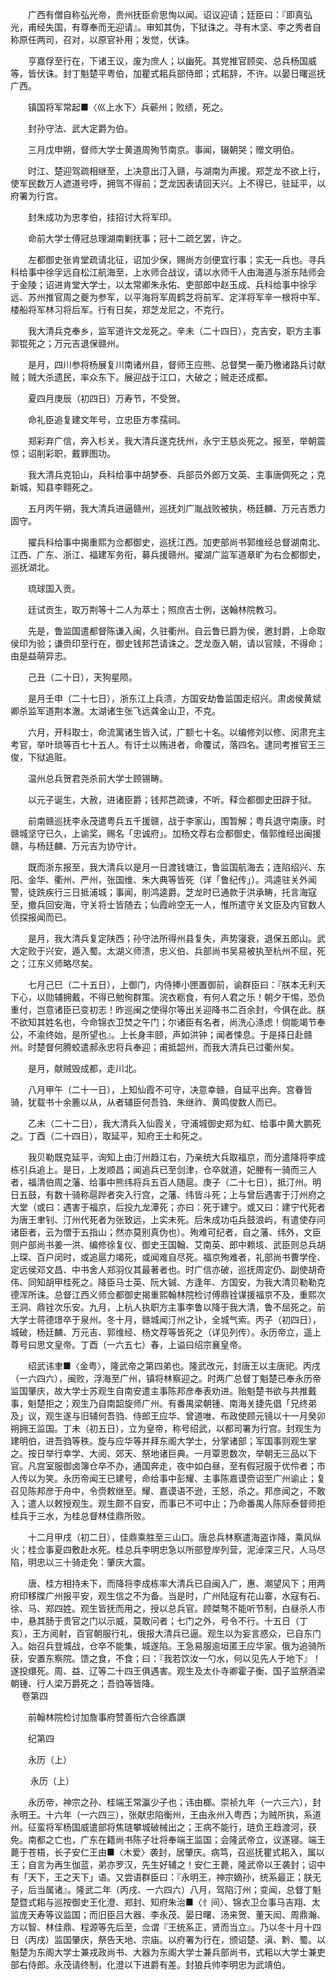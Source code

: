 <!-- { "loadSidebar": true } -->
　　广西有僧自称弘光帝，贵州抚臣俞思恂以闻。诏议迎请；廷臣曰：『即真弘光，甫经失国，有尊奉而无迎请』。审知其伪，下狱诛之。寻有木坚、李之秀者自称原任两司，召对，以原官补用；发觉，伏诛。

　　亨嘉俘至行在，下诸王议，废为庶人；以幽死。其党推官顾奕、总兵杨国威等，皆伏诛。封丁魁楚平粤伯，加瞿式耜兵部侍郎；式耜辞，不许。以晏日曙巡抚广西。

　　镇国将军常起■〈巛上水下〉兵蕲州；败绩，死之。

　　封孙守法、武大定爵为伯。

　　三月戊申朔，督师大学士黄道周殉节南京。事闻，辍朝哭；赠文明伯。

　　时江、楚迎驾疏相继至，上决意出汀入赣，与湖南为声援。郑芝龙不欲上行，使军民数万人遮道号呼，拥驾不得前；芝龙因表请回天兴。上不得已，驻延平，以府署为行宫。

　　封朱成功为忠孝伯，挂招讨大将军印。

　　命前大学士傅冠总理湖南剿抚事；冠十二疏乞罢，许之。

　　左都御史张肯堂疏请北征，诏加少保，赐尚方剑便宜行事；实无一兵也。寻兵科给事中徐孚远自松江航海至，上水师合战议，请以水师千人由海道与浙东陆师会于金陵；诏进肯堂大学士，以太常卿朱永佑、吏部郎中赵玉成、兵科给事中徐孚远、苏州推官周之夔为参军，以平海将军周鹤芝将前军、定洋将军辛一根将中军、楼船将军林习将后军。行有日矣，郑芝龙尼之，不克行。

　　我大清兵克奉乡，监军道许文龙死之。辛未（二十四日），克吉安，职方主事郭锟死之；万元吉退保赣州。

　　是月，四川参将杨展复川南诸州县，督师王应熊、总督樊一蘅乃檄诸路兵讨献贼；贼大杀遗民，率众东下。展迎战于江口，大破之；贼走还成都。

　　夏四月庚辰（初四日）万寿节，不受贺。

　　命礼臣追复建文年号，立忠臣方孝孺祠。

　　郑彩弃广信，奔入杉关。我大清兵遂克抚州，永宁王慈炎死之。报至，举朝震惊；诏削彩职，戴罪图功。

　　我大清兵克铅山，兵科给事中胡梦泰、兵部员外郎万文英、主事唐倜死之；克新城，知县李翱死之。

　　五月丙午朔，我大清兵进逼赣州，巡抚刘广胤战败被执，杨廷麟、万元吉悉力固守。

　　擢兵科给事中揭重熙为佥都御史，巡抚江西。加吏部尚书郭维经总督湖南北、江西、广东、浙江、福建军务衔，募兵援赣州。擢湖广监军道章旷为右佥都御史，巡抚湖北。

　　琉球国入贡。

　　廷试贡生，取万荆等十二人为萃士；照庶吉士例，送翰林院教习。

　　先是，鲁监国遣都督陈谦入闽，久驻衢州。自云鲁已爵为侯，邀封爵，上命取侯印为验；谦赍印至行在，御史钱邦芑请诛之。芝龙亟入朝，请以官赎，不得命；由是益萌异志。

　　己丑（二十日），天狗星陨。

　　是月壬申（二十七日），浙东江上兵溃，方国安劫鲁监国走绍兴。肃卤侯黄斌卿杀监军道荆本澈。太湖诸生张飞远龚金山卫，不克。

　　六月，开科取士，命流寓诸生皆入试，广额七十名。以编修刘以修、闵肃充主考官，举叶琐等百七十五人。有讦士以贿进者，命覆试，落四名。逮同考推官王三俊，下狱追赃。

　　温州总兵贺君尧杀前大学士顾锡畴。

　　以元子诞生，大赦，进诸臣爵；钱邦芑疏谏，不听。释佥都御史田辟于狱。

　　前南赣巡抚李永茂遣粤兵五千援赣，战于李家山，围暂解；粤兵退守南康。时赣城坚守已久，上谕奖，赐名「忠诚府」。加杨文荐右佥都御史，偕郭维经出闽援赣，与杨廷麟、万元吉为协守计。

　　既而浙东报至，我大清兵以是月一日渡钱塘江，鲁监国航海去；连陷绍兴、东阳、金华、衢州、严州，张国维、朱大典等皆死（详「鲁纪传」）。鸿逵驻关外闻警，徒跣疾行三日抵浦城；事闻，削鸿逵爵。芝龙时已通款于洪承畴，托言海寇至，撤兵回安海，守关将士皆随去；仙霞岭空无一人，惟所遣守关文臣及内官数人侦探报闻而已。

　　是月，我大清兵复定陕西；孙守法所得州县复失，声势寖衰，退保五郎山。武大定败于兴安，遁入蜀。太湖义师溃，忠义伯、兵部尚书吴易被执至杭州不屈，死之；江东义师略尽矣。

　　七月己巳（二十五日），上御门，内侍捧小匣置御前，谕群臣曰：『朕本无利天下心，以勋辅拥戴，不得已勉徇群策。浣衣粝食，有何人君之乐！朝夕干惕，恐负重付，岂意诸臣已变初志！昨巡闽之使得尔等出关迎降书二百余封，今俱在此。朕不欲知其姓名也，今命锦衣卫焚之午门；尔诸臣有名者，尚洗心涤虑！倘能竭节奉公，不渝终始，是所望也』。上长身丰颐，声如洪钟；闻者悚息。于是择日赴赣州。时楚督何腾蛟遣郝永忠将兵奉迎；甫抵韶州，而我大清兵已过衢州矣。

　　是月，献贼毁成都，走川北。

　　八月甲午（二十一日），上知仙霞不可守，决意幸赣，自延平出奔。宫眷皆骑，犹载书十余簏以从，从者辅臣何吾驺、朱继祚、黄鸣俊数人而已。

　　乙未（二十二日），我大清兵入仙霞关，守浦城御史郑为虹、给事中黄大鹏死之。丁酉（二十四日），取延平，知府王士和死之。

　　我贝勒既克延平，询知上由汀州趋江右，乃亲统大兵取福京，而分遣降将李成栋引兵追上。是日，上发顺昌；闻追兵已至剑津，仓卒就道，妃媵有一骑而三人者，福清伯周之藩、给事中熊纬将兵五百人随扈。庚子（二十七日），抵汀州。明日五鼓，有数十骑称扈跸者突入行宫，之藩、纬皆斗死；上与曾后遇害于汀州府之大堂（或曰：遇害于福京，后投九龙潭死；亦曰：死于建宁。或又曰：建宁代死者为唐王聿钊、汀州代死者为张致远，上实未死。后朱成功屯兵鼓浪屿，有遣使存问诸臣者，云为僧于五指山；然亦莫别真伪也）。殉难可纪者，自之藩、纬外，文臣则户部尚书姜一洪、编修徐复仪、御史王国翰、艾南英、郎中赖垓、武臣则总兵胡上琛、百户闵时，或追扈力竭死，或闻难自尽死。福京殉难者，礼部尚书曹学佺、定远侯邓文昌、中书舍人郑羽仪其最著者也。时广信亦破，巡抚周定仍、副使胡奇伟、同知胡甲桂死之。降臣马士英、阮大铖、方逢年、方国安，为我大清贝勒勒克德浑所诛。总督江西义师佥都御史揭重熙翰林院检讨傅鼎铨谋援福京不及，重熙次王洞、鼎铨次乐安。九月，上杭人执职方主事李鲁以降于我大清，鲁不屈死之。前大学士蒋德璟卒于泉州。冬十月，赣城闻汀州之讣，全城气索。丙子（初四日），城破，杨廷麟、万元吉、郭维经、杨文荐等皆死之（详见列传）。永历帝立，遥上尊号曰思文皇帝。丁酉（一六五七）春，上谥曰绍宗襄皇帝。

　　绍武讳聿■〈金粤〉，隆武帝之第四弟也。隆武改元，封唐王以主唐祀。丙戌（一六四六），闽败，浮海至广州，镇将林察迎之。时两广总督丁魁楚已奉永历帝监国肇庆，故大学士苏观生自南安遣主事陈邦彦奉表劝进。贻魁楚书欲与共推戴事，魁楚拒之；观生乃自南韶旋师广州。有番禺梁朝锺、南海关捷先倡「兄终弟及」议，观生遂与旧辅何吾驺、侍郎王应华、曾道唯、布政使顾元镜以十一月癸卯朔拥王监国。丁未（初五日），立为皇帝，称号绍武，以都司署为行宫。封观生为建明伯，进吾驺等秩。旋与应华等并拜东阁大学士，分掌诸部；军国事则观生掌之。按日举行幸学、大阅、郊天、祭地诸巨典。一月覃恩数次，举朝无三品以下官。凡宫室服御卤簿仓卒不办，通国奔走，夜中如白昼，至有假冠服于优伶者；市人传以为笑。永历帝闻王已建号，命给事中彭耀、主事陈嘉谟赍诏至广州谕止；复召见陈邦彦于舟中，令赍敕继至。耀、嘉谟语不逊，王怒，杀之。邦彦闻之，不敢入；遣人以敕授观生。观生颇不自安，而事已不可中止；乃命番禺人陈际泰督师拒桂兵于三水，为桂总督林佳鼎所败。

　　十二月甲戌（初二日），佳鼎乘胜至三山口。唐总兵林察遣海盗诈降，乘风纵火；桂佥事夏四敷赴水死。桂总兵李明忠急以所部登岸列营，泥淖深三尺，人马尽陷，明忠以三十骑走免：肇庆大震。

　　唐、桂方相持未下，而降将李成栋率大清兵已自闽入广，惠、潮望风下；用两府印移牒广州报平安，观生信之不为备。当是时，广州陆寇有花山寨，水寇有石、徐、马、郑四姓。观生皆抚而用之，授以总兵官。顾桀骜不能听节制，白昼杀人市中，悬其肠于贵官之门以示威，莫敢问者；七门之外，号令不行。十五日（丁亥），王方阅射，百官朝服行礼，俄报大清兵已逼。观生以为妄言惑众，已自东门入。始召兵登城战，仓卒不能集，城遂陷。王急易服逾垣匿王应华家。俄为追骑所获，安置东察院。馈之食，不食；曰：『我若饮汝一勺水，何以见先人于地下』！遂投缳死。周、益、辽等二十四王俱遇害。观生及太仆寺卿霍子衡、国子监祭酒梁朝锺、行人梁万爵死之；吾驺等皆降。  
　 
卷第四

　　前翰林院检讨加詹事府赞善衔六合徐鼒譔

　　纪第四

　　永历（上）

　　 永历（上）

　　永历帝，神宗之孙、桂端王常瀛少子也；讳由榔。崇祯九年（一六三六），封永明王。十六年（一六四三），张献忠陷衡州，王由永州入粤西；为贼所执，系道州。征蛮将军杨国威遣部将焦琏攀城破械出之；王病不能行，琏负王趋渡河，获免。南都之亡也，广东在籍尚书陈子壮将奉端王监国；会隆武帝立，议遂寝。端王薨于苍梧，长子安仁王由■〈木爱〉袭封，居肇庆。病笃，召巡抚瞿式耜入，属以王；自言为再生伽蓝，弟亦罗汉，先生好辅之！安仁王薨，隆武帝以王袭封；诏中有「天下，王之天下」语。又尝语群臣曰：『永明王，神宗嫡孙，统系最正；朕无子，后当属诸』。隆武二年（丙戌、一六四六）八月，驾陷汀州；变闻，总督丁魁楚暨式耜与巡按御史王化澄、郑封、知府朱治■〈忄间〉、锦衣卫佥事马吉翔、太监庞天寿等议监国；而旧臣吕大器、李永茂、晏日曙、汤来贺、董天闳、周鼎瀚、方以智、林佳鼎、程源等先后至，佥谓『王统系正，贤而当立』。乃以冬十月十四日（丙戌）监国肇庆，祭告天地、宗庙。以府署为行在，颁诏楚、滇、黔、蜀。以魁楚为东阁大学士兼戎政尚书、大器为东阁大学士兼兵部尚书，式耜以大学士兼吏部右侍郎。永茂请终制，化澄以下进爵有差。封狼兵帅李明忠为武靖伯。


